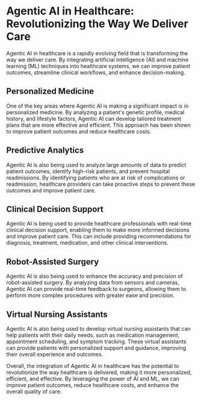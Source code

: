 # Agentic AI in Healthcare: Revolutionizing the Way We Deliver Care

Agentic AI in healthcare is a rapidly evolving field that is transforming the way we deliver care. By integrating artificial intelligence (AI) and machine learning (ML) techniques into healthcare systems, we can improve patient outcomes, streamline clinical workflows, and enhance decision-making.

## Personalized Medicine

One of the key areas where Agentic AI is making a significant impact is in personalized medicine. By analyzing a patient's genetic profile, medical history, and lifestyle factors, Agentic AI can develop tailored treatment plans that are more effective and efficient. This approach has been shown to improve patient outcomes and reduce healthcare costs.

## Predictive Analytics

Agentic AI is also being used to analyze large amounts of data to predict patient outcomes, identify high-risk patients, and prevent hospital readmissions. By identifying patients who are at risk of complications or readmission, healthcare providers can take proactive steps to prevent these outcomes and improve patient care.

## Clinical Decision Support

Agentic AI is being used to provide healthcare professionals with real-time clinical decision support, enabling them to make more informed decisions and improve patient care. This can include providing recommendations for diagnosis, treatment, medication, and other clinical interventions.

## Robot-Assisted Surgery

Agentic AI is also being used to enhance the accuracy and precision of robot-assisted surgery. By analyzing data from sensors and cameras, Agentic AI can provide real-time feedback to surgeons, allowing them to perform more complex procedures with greater ease and precision.

## Virtual Nursing Assistants

Agentic AI is also being used to develop virtual nursing assistants that can help patients with their daily needs, such as medication management, appointment scheduling, and symptom tracking. These virtual assistants can provide patients with personalized support and guidance, improving their overall experience and outcomes.

Overall, the integration of Agentic AI in healthcare has the potential to revolutionize the way healthcare is delivered, making it more personalized, efficient, and effective. By leveraging the power of AI and ML, we can improve patient outcomes, reduce healthcare costs, and enhance the overall quality of care.